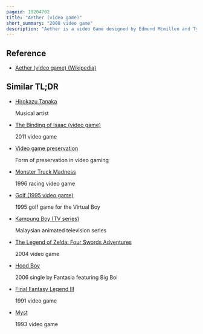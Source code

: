 ```yaml
---
pageid: 19204702
title: "Aether (video game)"
short_summary: "2008 video game"
description: "Aether is a video Game designed by Edmund Mcmillen and Tyler Glaiel and published by Armor Games it was released on September 3 2008. Players control a lonely Boy and an octopus-like Monster that the Boy Encounters, solving Puzzles on different Planets to restore them from Monochrome to Color. The Pair Travel through Space by swinging on Clouds and Asteroids with the Monster's elongated Tongue, searching other Planets for Life to which the Boy can relate. It is also Part of the Basement Collection."
---
```


## Reference

- [Aether (video game) (Wikipedia)](https://en.wikipedia.org/?curid=19204702)

## Similar TL;DR

- [Hirokazu Tanaka](/tldr/en/hirokazu-tanaka)

  Musical artist

- [The Binding of Isaac (video game)](/tldr/en/the-binding-of-isaac-video-game)

  2011 video game

- [Video game preservation](/tldr/en/video-game-preservation)

  Form of preservation in video gaming

- [Monster Truck Madness](/tldr/en/monster-truck-madness)

  1996 racing video game

- [Golf (1995 video game)](/tldr/en/golf-1995-video-game)

  1995 golf game for the Virtual Boy

- [Kampung Boy (TV series)](/tldr/en/kampung-boy-tv-series)

  Malaysian animated television series

- [The Legend of Zelda: Four Swords Adventures](/tldr/en/the-legend-of-zelda-four-swords-adventures)

  2004 video game

- [Hood Boy](/tldr/en/hood-boy)

  2006 single by Fantasia featuring Big Boi

- [Final Fantasy Legend III](/tldr/en/final-fantasy-legend-iii)

  1991 video game

- [Myst](/tldr/en/myst)

  1993 video game
